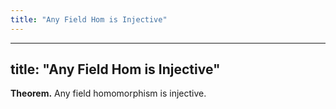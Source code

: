 ```yaml
---
title: "Any Field Hom is Injective"
---
```


---
title: "Any Field Hom is Injective"
---

**Theorem.** Any field homomorphism is injective.
